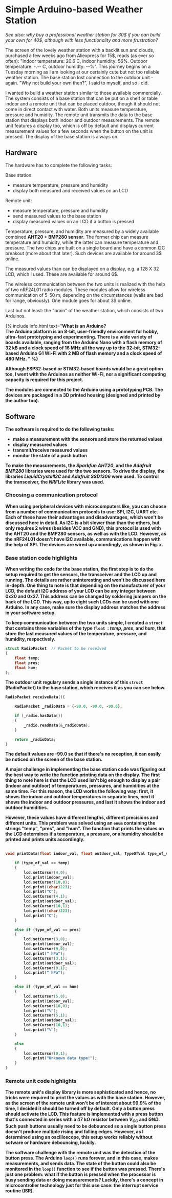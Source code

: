# Simple Arduino-based Weather Station

*See also: why buy a professional weather station for 30\$ if you can build your own for 40\$, although with less functionality and more frustration?*

The screen of the lovely weather station with a backlit sun and clouds, purchased a few weeks ago from Aliexpress for 15$, reads (as ever so often): "Indoor temperature: 20.6 C, indoor humidity: 56%. Outdoor temperature: -.-- C, outdoor humidty: --%".
This journey begins on a Tuesday morning as I am looking at our certainly cute but not too reliable weather station. The base station lost connection to the outdoor unit - again. "Why not build your own then?", I said to myself, and so I did.

I wanted to build a weather station similar to those available commercially. The system consists of a base station that can be put on a shelf or table indoor and a remote unit that can be placed outdoor, though it should not come in direct contact with water. Both units measure temperature, pressure and humidity. The remote unit transmits the data to the base station that displays both indoor and outdoor measurements. The remote unit features a display too, which is off by default and displays current measurement values for a few seconds when the button on the unit is pressed. The display of the base station is always on.


## Hardware

The hardware has to complete the following tasks:

Base station:
* measure temperature, pressure and humidity
* display both measured and received values on an LCD


Remote unit:
* measure temperature, pressure and humidity
* send measured values to the base station
* display measured values on an LCD if a button is pressed


Temperature, pressure, and humidity are measured by a widely available combined **AHT20 + BMP280 sensor**. The former chip can measure temperature and humidity, while the latter can measure temperature and pressure. The two chips are built on a single board and have a common I2C breakout (more about that later). Such devices are available for around 3$ online.

The measured values than can be displayed on a display, e.g. a 128 X 32 LCD, which I used. These are available for around 6$.

The wireless communication between the two units is realized with the help of two nRF24L01 radio modules. These modules allow for wireless communication of 5-50 m, depending on the circumstances (walls are bad for range, obviously). One module goes for about 3$ online.

Last but not least: the "brain" of the weather station, which consists of two Arduinos.

{% include info.html text="<b>What is an Arduino?<b>
<br>
The Arduino platform is an 8-bit, user-friendly environment for hobby, ultra-fast prototyping and experimenting. There is a wide variety of boards available, ranging from the Arduino Nano with a flash memory of 32 kB and a clock speed of 16 MHz all the way up to the 32-bit, STM32-based Arduino G1 Wi-Fi with 2 MB of flash memory and a clock speed of 480 MHz.
" %}

Although ESP32-based or STM32-based boards would be a great option too, I went with the Arduinos as neither Wi-Fi, nor a significant computing capacity is required for this project.
  
The modules are connected to the Arduino using a prototyping PCB. The devices are packaged in a 3D printed housing (designed and printed by the author too).
  

## Software
  
The software is required to do the following tasks:
  
* make a measurement with the sensors and store the returned values
* display measured values
* transmit/receive measured values
* monitor the state of a push button
  
To make the measurements, the *Sparkfun AHT20*, and the *Adafruit BMP280* libraries were used for the two sensors. To drive the display, the libraries *LiquidCrystalI2C* and *Adafruit SSD1306* were used. To control the transceiver, the *NRFLite* library was used.
  
### Choosing a communication protocol
  
When using peripheral devices with microcomputers like, you can choose from a number of communication protocols to use: SPI, I2C, UART etc. Each of these have their advantages and disadvantages, which won't be discussed here in detail. As I2C is a bit slower than than the others, but only requires 2 wires (besides VCC and GND), this protocol is used with the AHT20 and the BMP280 sensors, as well as with the LCD. However, as the nRF24L01 doesn't have I2C available, communications happen with the help of SPI. The devices are wired up accordingly, as shown in Fig. x.


### Base station code highlights
  
When writing the code for the base station, the first step is to do the setup required to get the sensors, the transceiver and the LCD up and running. The details are rather uninteresting and won't be discussed here in-depth. One thing to note is that depending on the manufacturer of your LCD, the default I2C address of your LCD can be any integer between 0x20 and 0x27. This address can be changed by soldering jumpers on the back of the LCD. This way, up to eight such LCDs can be used with one Arduino. In any case, make sure the display address matches the address in your software setup.
  
To keep communication between the two units simple, I created a `struct` that contains three variables of the type `float `: *temp*, *pres*, and *hum*, that store the last measured values of the temperature, pressure, and humidity, respectively.
  
```c++
struct RadioPacket  // Packet to be received
{
    float temp;
    float pres;
    float hum;
};
```
  
The outdoor unit regulary sends a single instance of this `struct` (RadioPacket) to the base station, which receives it as you can see below.
  
```c++
RadioPacket receiveData(){

    RadioPacket _radioData = {-99.0, -99.0, -99.0};

    if (_radio.hasData())
    {
        _radio.readData(&_radioData);
    }

    return _radioData;
}  

```
The default values are -99.0 so that if there's no reception, it can easily be noticed on the screen of the base station.
  
A major challenge in implementing the base station code was figuring out the best way to write the function printing data on the display.
The first thing to note here is that the LCD used isn't big enough to display a pair (indoor and outdoor) of temperatures, pressures, and humidities at the same time. For this reason, the LCD works the following way: first, it shows the indoor and outdoor temperatures in separate lines, next it shows the indoor and outdoor pressures, and last it shows  the indoor and outdoor humidities.
  
However, these values have different lengths, different precisions and different units. This problem was solved using an `enum` containing the strings "temp", "pres", and "hum". The function that prints the values on the LCD determines if a temperature, a pressure, or a humidity should be printed and prints units accordingly.
  
  
```c++
  
void printData(float indoor_val, float outdoor_val, TypeOfVal type_of_val){

    if (type_of_val == temp)
    {
        lcd.setCursor(4,0);
        lcd.print(indoor_val);
        lcd.setCursor(10,0);
        lcd.print((char)223);
        lcd.print("C");
        lcd.setCursor(4,1);
        lcd.print(outdoor_val);
        lcd.setCursor(10,1);
        lcd.print((char)223);
        lcd.print("C");
    }

    else if (type_of_val == pres)
    {
        lcd.setCursor(3,0);
        lcd.print(indoor_val);
        lcd.setCursor(9,0);
        lcd.print(" hPa");
        lcd.setCursor(3,1);
        lcd.print(outdoor_val);
        lcd.setCursor(9,1);
        lcd.print(" hPa");
    }

    else if (type_of_val == hum)
    {
        lcd.setCursor(5,0);
        lcd.print(indoor_val);
        lcd.setCursor(10,0);
        lcd.print("%");
        lcd.setCursor(5,1);
        lcd.print(outdoor_val);
        lcd.setCursor(10,1);
        lcd.print("%");
    }

    else
    {
        lcd.setCursor(0,1);
        lcd.print("Unknown data type!");
    }
}
```


### Remote unit code highlights
  
The remote unit's display library is more sophisticated and hence, no tricks were required to print the values as with the base station. However, as the screen of the remote unit won't be of interest about 99.9% of the time, I decided it should be turned off by default. Only a button press should activate the LCD. This feature is implemented with a press button that's connected in series with a 47 k$\Omega$ resistor between $V_{CC}$ and $GND$. Such push buttons usually need to be debounced so a single button press doesn't produce multiple rising and falling edges. However, as I determined using an oscilloscope, this setup works reliably without sotware or hardware debouncing, luckily.
  

The software challenge with the remote unit was the detection of the button press. The Arduino `loop()` runs forever, and in this case, makes measurements, and sends data. The state of the button could also be monitored in the `loop()` function to see if the button was pressed. There's just one problem: what if the button is pressed when the processor is busy sending data or doing measurements? Luckily, there's a concept in microcontroller technology just for this use case: the interrupt service routine (ISR).
